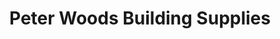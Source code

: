 ---
title: "Peter Woods Building Supplies"
url: /belfast/peter-woods-building-supplies/
shop: trade
---